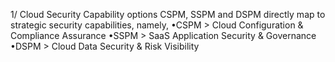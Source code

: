 1/ Cloud Security Capability options
CSPM, SSPM and DSPM directly map to strategic security capabilities, namely,
•CSPM > Cloud Configuration & Compliance Assurance
•SSPM > SaaS Application Security & Governance
•DSPM > Cloud Data Security & Risk Visibility

